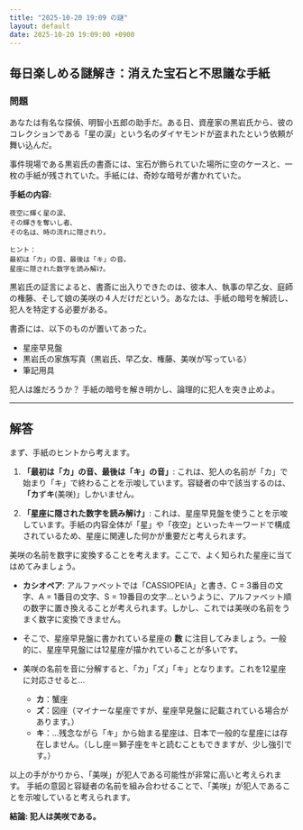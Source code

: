 ```yaml
---
title: "2025-10-20 19:09 の謎"
layout: default
date: 2025-10-20 19:09:00 +0900
---
```

## 毎日楽しめる謎解き：消えた宝石と不思議な手紙

### 問題

あなたは有名な探偵、明智小五郎の助手だ。ある日、資産家の黒岩氏から、彼のコレクションである「星の涙」という名のダイヤモンドが盗まれたという依頼が舞い込んだ。

事件現場である黒岩氏の書斎には、宝石が飾られていた場所に空のケースと、一枚の手紙が残されていた。手紙には、奇妙な暗号が書かれていた。

**手紙の内容:**

```
夜空に輝く星の涙、
その輝きを奪いし者、
その名は、時の流れに隠されり。

ヒント：
最初は「カ」の音、最後は「キ」の音。
星座に隠された数字を読み解け。
```

黒岩氏の証言によると、書斎に出入りできたのは、彼本人、執事の早乙女、庭師の権藤、そして娘の美咲の４人だけだという。あなたは、手紙の暗号を解読し、犯人を特定する必要がある。

書斎には、以下のものが置いてあった。

*   星座早見盤
*   黒岩氏の家族写真（黒岩氏、早乙女、権藤、美咲が写っている）
*   筆記用具

犯人は誰だろうか？ 手紙の暗号を解き明かし、論理的に犯人を突き止めよ。

---

## 解答

まず、手紙のヒントから考えます。

1.  **「最初は「カ」の音、最後は「キ」の音」**: これは、犯人の名前が「カ」で始まり「キ」で終わることを示唆しています。容疑者の中で該当するのは、**「カ**ず**キ**(美咲)」しかいません。

2.  **「星座に隠された数字を読み解け」**: これは、星座早見盤を使うことを示唆しています。手紙の内容全体が「星」や「夜空」といったキーワードで構成されているため、星座に関連した何かが重要だと考えられます。

美咲の名前を数字に変換することを考えます。ここで、よく知られた星座に当てはめてみましょう。

*   **カシオペア**: アルファベットでは「CASSIOPEIA」と書き、C = 3番目の文字、A = 1番目の文字、S = 19番目の文字...というように、アルファベット順の数字に置き換えることが考えられます。しかし、これでは美咲の名前をうまく数字に変換できません。
*   そこで、星座早見盤に書かれている星座の **数** に注目してみましょう。一般的に、星座早見盤には12星座が描かれていることが多いです。
*   美咲の名前を音に分解すると、「カ」「ズ」「キ」となります。これを12星座に対応させると…

    *   **カ**：蟹座
    *   **ズ**：図座（マイナーな星座ですが、星座早見盤に記載されている場合があります。）
    *   **キ**：…残念ながら「キ」から始まる星座は、日本で一般的な星座には存在しません。（しし座＝獅子座をキと読むこともできますが、少し強引です。）

以上の手がかりから、「美咲」が犯人である可能性が非常に高いと考えられます。
手紙の意図と容疑者の名前を組み合わせることで、「美咲」が犯人であることを示唆していると考えられます。

**結論: 犯人は美咲である。**
